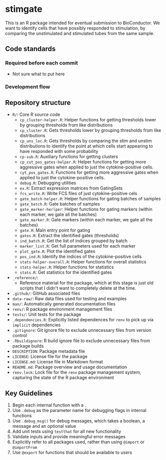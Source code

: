 # stimgate

This is an R package intended for eventual submission to BioConductor.
We want to identify cells that have possibly responded to stimulation, by comparing the unstimulated and stimulated tubes from the same sample.

## Code standards

### Required before each commit

- Not sure what to put here

### Development flow

## Repository structure

- `R/`: Core R source code
  - `cp_cluster-helper.R`: Helper functions for getting thresholds lower by grouping thresholds from like distributions
  - `cp_cluster.R`: Gets thresholds lower by grouping thresholds from like distributions
  - `cp_uns_loc.R`: Gets thresholds by comparing the stim and unstim distributions to identify the point at which cells start appearing to have responded with some probability
  - `cp-sub.R`: Auxiliary functions for getting clusters
  - `cp_cut_pos_gates-helper.R`: Helper functions for getting more aggressive gates when applied to just the cytokine-positive cells.
  - `cyt_pos_gates.R`: Functions for getting more aggressive gates when applied to just the cytokine-positive cells.
  - `debug.R`: Debugging utilities
  - `ex.R`: Extract expression matrices from GatingSets
  - `fcs_write.R`: Write FCS files of just cytokine-positive cels
  - `gate_batch-helper.R`: Helper functions for gating batches of samples
  - `gate_batch.R`: Gate batches of samples
  - `gate_marker-herlper`: Helper functions for gating markers (within each marker, we gate all the batches)
  - `gate_marker.R`: Gate markers (within each marker, we gate all the batches)
  - `gate.R`: Main entry point for gating
  - `gates.R`: Extract the identified gates (thresholds)
  - `ind_batch.R`: Get the list of indices grouped by batch
  - `marker_list.R`: Get full parameters used for each marker
  - `plot_gate.R`: Plot the identified gates
  - `pos_ind.R`: Identify the indices of the cytokine-positive cells
  - `stats-helper-overall.R`: Helper functions for overall statistics
  - `stats-helper.R`: Helper functions for statistics
  - `stats.R`: Get statistics for the identified gates
- `_reference/`:
  - Reference material for the package, which at this stage is just old scripts that I didn't want to completely delete at the time.
- `.github/`: GitHub associated files
- `data-raw/`: Raw data files used for testing and examples
- `man/`: Automatically generated documentation files
- `renv/`: R package environment management files
- `tests/`: Unit tests for the package
- `_dependencies.R`: Explicitly listed dependences for `renv` to pick up via `implicit` dependencies
- `.gitignore`: Git ignore file to exclude unnecessary files from version control
- `.Rbuildignore`: R build ignore file to exclude unnecessary files from package builds
- `DESCRIPTION`: Package metadata file
- `LICENSE`: License file for the package
- `LICENSE.md`: License file in Markdown format
- `README.md`: Package overview and usage documentation
- `renv.lock`: Lock file for the `renv` package management system, capturing the state of the R package environment

## Key Guidelines

1. Begin each internal function with a `.`
2. Use `.debug` as the parameter name for debugging flags in internal functions
3. Use `.debug_msg()` for debug messages, which takes a boolean, a message and an optional value
4. Add unit tests using `testthat` for all new functionality
5. Validate inputs and provide meaningful error messages
6. Explicitly refer to all packages used, rather than using `@import` or `@importFrom`
7. Use `@export` for functions that should be available to users
